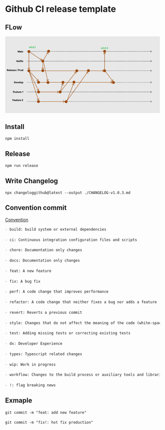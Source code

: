 # Github CI release template

## FLow

![](public/flow2.png)

## Install

```
npm install
```

## Release

```
npm run release
```

## Write Changelog

```
npx changeloggithub@latest --output ./CHANGELOG-v1.0.3.md
```

## Convention commit
[Convention](https://www.conventionalcommits.org/en/v1.0.0/#examples)

```md
- build: build system or external dependencies

- ci: Continuous integration configuration files and scripts

- chore: Documentation only changes

- docs: Documentation only changes

- feat: A new feature

- fix: A bug fix

- perf: A code change that improves performance

- refactor: A code change that neither fixes a bug nor adds a feature

- revert: Reverts a previous commit

- style: Changes that do not affect the meaning of the code (white-space, formatting, missing semi-colons, etc)

- test: Adding missing tests or correcting existing tests

- dx: Developer Experience

- types: Typescript related changes

- wip: Work in progress

- workflow: Changes to the build process or auxiliary tools and libraries such as documentation generation

- !: flag breaking news
```

## Exmaple

```
git commit -m "feat: add new feature"

git commit -m "fix!: hot fix production"
```
